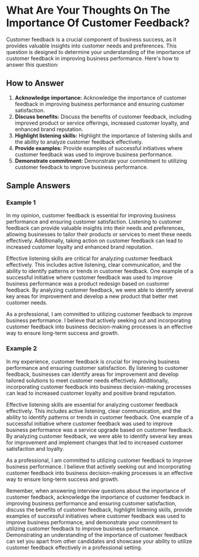 What Are Your Thoughts On The Importance Of Customer Feedback?
===================================================================================

Customer feedback is a crucial component of business success, as it provides valuable insights into customer needs and preferences. This question is designed to determine your understanding of the importance of customer feedback in improving business performance. Here's how to answer this question:

How to Answer
-------------

1. **Acknowledge importance:** Acknowledge the importance of customer feedback in improving business performance and ensuring customer satisfaction.
2. **Discuss benefits:** Discuss the benefits of customer feedback, including improved product or service offerings, increased customer loyalty, and enhanced brand reputation.
3. **Highlight listening skills:** Highlight the importance of listening skills and the ability to analyze customer feedback effectively.
4. **Provide examples:** Provide examples of successful initiatives where customer feedback was used to improve business performance.
5. **Demonstrate commitment:** Demonstrate your commitment to utilizing customer feedback to improve business performance.

Sample Answers
--------------

### Example 1

In my opinion, customer feedback is essential for improving business performance and ensuring customer satisfaction. Listening to customer feedback can provide valuable insights into their needs and preferences, allowing businesses to tailor their products or services to meet these needs effectively. Additionally, taking action on customer feedback can lead to increased customer loyalty and enhanced brand reputation.

Effective listening skills are critical for analyzing customer feedback effectively. This includes active listening, clear communication, and the ability to identify patterns or trends in customer feedback. One example of a successful initiative where customer feedback was used to improve business performance was a product redesign based on customer feedback. By analyzing customer feedback, we were able to identify several key areas for improvement and develop a new product that better met customer needs.

As a professional, I am committed to utilizing customer feedback to improve business performance. I believe that actively seeking out and incorporating customer feedback into business decision-making processes is an effective way to ensure long-term success and growth.

### Example 2

In my experience, customer feedback is crucial for improving business performance and ensuring customer satisfaction. By listening to customer feedback, businesses can identify areas for improvement and develop tailored solutions to meet customer needs effectively. Additionally, incorporating customer feedback into business decision-making processes can lead to increased customer loyalty and positive brand reputation.

Effective listening skills are essential for analyzing customer feedback effectively. This includes active listening, clear communication, and the ability to identify patterns or trends in customer feedback. One example of a successful initiative where customer feedback was used to improve business performance was a service upgrade based on customer feedback. By analyzing customer feedback, we were able to identify several key areas for improvement and implement changes that led to increased customer satisfaction and loyalty.

As a professional, I am committed to utilizing customer feedback to improve business performance. I believe that actively seeking out and incorporating customer feedback into business decision-making processes is an effective way to ensure long-term success and growth.

Remember, when answering interview questions about the importance of customer feedback, acknowledge the importance of customer feedback in improving business performance and ensuring customer satisfaction, discuss the benefits of customer feedback, highlight listening skills, provide examples of successful initiatives where customer feedback was used to improve business performance, and demonstrate your commitment to utilizing customer feedback to improve business performance. Demonstrating an understanding of the importance of customer feedback can set you apart from other candidates and showcase your ability to utilize customer feedback effectively in a professional setting.
